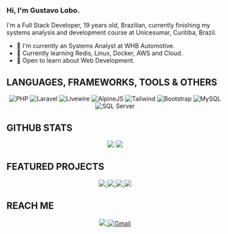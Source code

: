 ### Hi, I'm Gustavo Lobo.

I'm a Full Stack Developer, 19 years old, Brazilian, currently finishing my systems analysis and development course at Unicesumar, Curitiba, Brazil.

- 💎 I'm currently an Systems Analyst at WHB Automotive.
- 🌱 Currently learning Redis, Linux, Docker, AWS and Cloud.
- 💬 Open to learn about Web Development.

## **LANGUAGES, FRAMEWORKS, TOOLS & OTHERS**
<p align="center">
  <img alt="PHP" src="https://img.shields.io/badge/PHP-777BB4?style=for-the-badge&logo=php&logoColor=white"/>
  <img alt="Laravel" src="https://img.shields.io/badge/Laravel-FF2D20?style=for-the-badge&logo=laravel&logoColor=white"/>
  <img alt="Livewire" src="https://img.shields.io/badge/livewire-4e56a6?style=for-the-badge&logo=livewire&logoColor=white"/>
  <img alt="AlpineJS" src="https://img.shields.io/badge/Alpine%20JS-8BC0D0?style=for-the-badge&logo=alpinedotjs&logoColor=black"/>
  <img alt="Tailwind" src="https://img.shields.io/badge/Tailwind_CSS-38B2AC?style=for-the-badge&logo=tailwind-css&logoColor=white"/>
  <img alt="Bootstrap" src="https://img.shields.io/badge/Bootstrap%20-563D7C?style=for-the-badge&logo=bootstrap&logoColor=white"/>
  <img alt="MySQL" src="https://img.shields.io/badge/MySQL-005C84?style=for-the-badge&logo=mysql&logoColor=white">
  <img alt="SQL Server" src="https://img.shields.io/badge/SQL%20Server-CC2927?style=for-the-badge&logo=microsoft%20sql%20server&logoColor=white">
</p>

## **GITHUB STATS**
  <p align = "center">
    <img src='https://github-readme-stats.vercel.app/api?username=lobofoltran&count_private=true&include_all_commits=true&show_icons=true&theme=gotham&hide_border=true&line_height=27'/>
    <img src="https://github-readme-stats.vercel.app/api/top-langs/?username=lobofoltran&show_icons=true&hide=php,html,typescript,css,markdown,python&theme=gotham&line_height=27&hide_border=true">
  </p>

## **FEATURED PROJECTS**

<p align="center">
   <a href="https://github.com/projeto-lgpd/jogo-da-velha-online-laravel" target="_blank">
        <img src="https://github-readme-stats.vercel.app/api/pin/?username=projeto-lgpd&repo=jogo-da-velha-online-laravel&title_color=ffffff&text_color=c9cacc&icon_color=2bbc8a&bg_color=1d1f21&hide_border=true&hide=html"/>
    </a>
   <a href="https://github.com/projeto-lgpd/api-laravel" target="_blank">
        <img src="https://github-readme-stats.vercel.app/api/pin/?username=projeto-lgpd&repo=api-laravel&title_color=ffffff&text_color=c9cacc&icon_color=2bbc8a&bg_color=1d1f21&hide_border=true&hide=html"/>
    </a>
     <a href="https://github.com/projeto-lgpd/dashboard-laravel" target="_blank">
        <img src="https://github-readme-stats.vercel.app/api/pin/?username=projeto-lgpd&repo=dashboard-laravel&title_color=ffffff&text_color=c9cacc&icon_color=2bbc8a&bg_color=1d1f21&hide_border=true&hide=html"/>
    </a>
   <a href="https://github.com/projeto-lgpd/mobile-flutter" target="_blank">
        <img src="https://github-readme-stats.vercel.app/api/pin/?username=projeto-lgpd&repo=mobile-flutter&title_color=ffffff&text_color=c9cacc&icon_color=2bbc8a&bg_color=1d1f21&hide_border=true&hide=html"/>
    </a>
</p>

## **REACH ME**
<p align="center">
  <a href= "https://www.linkedin.com/in/gustavo-lobo" target="_blank"><img src="https://img.shields.io/badge/LinkedIn-0077B5?style=for-the-badge&logo=linkedin&logoColor=white"</a>
  <a href= "mailto:gustavoqe.75@gmail.com" target="_blank"><img alt="Gmail" src="https://img.shields.io/badge/Gmail-D14836?style=for-the-badge&logo=gmail&logoColor=white"/></a>
</p>
